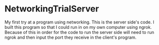 # NetworkingTrialServer
My first try at a program using networking. This is the server side's code.
I built this program so that I could run in on my own computer using ngrok. Because of this in order for the code to run the server side will need to run ngrok and then input the port they receive in the client's program.
